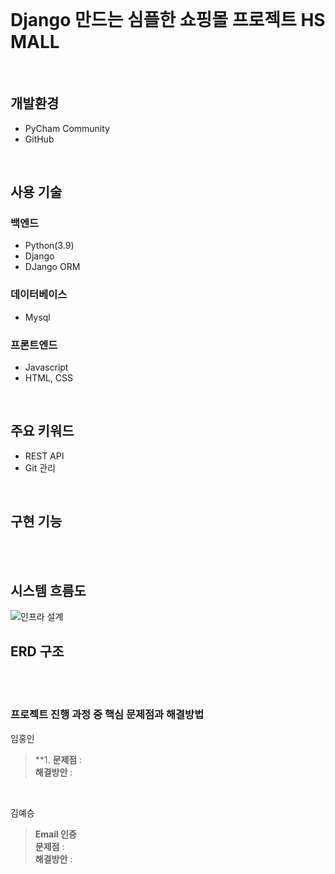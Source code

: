 <br>

# Django 만드는 심플한 쇼핑몰 프로젝트 HS MALL

<br>

## **개발환경**
+ PyCham Community 
+ GitHub

<br>

## **사용 기술**
  ### **백엔드**   
  + Python(3.9)
  + Django
  + DJango ORM
     
 ### **데이터베이스**
  + Mysql

 ### **프론트엔드**
  + Javascript
  + HTML, CSS

<br>

  ## **주요 키워드**
  + REST API
  + Git 관리

<br>

  ## **구현 기능**
 
  
  <br><br>
  
  ## **시스템 흐름도**
 
  ![인프라 설계](https://user-images.githubusercontent.com/96184680/151701260-f0ca7e69-7cd4-4508-b7b6-c9f7d46dd21b.png)
  
  ## **ERD 구조**

  
  
  <br><br>
  
  ### **프로젝트 진행 과정 중 핵심 문제점과 해결방법**
  
   임홍인
   >**1. 
   > **문제점** : 
   ><br>
   > **해결방안** : 
   
<br>

   김예승
   >**Email 인증**<br>
   > **문제점** : 
   ><br>
   > **해결방안** : 
       
<br>
   



